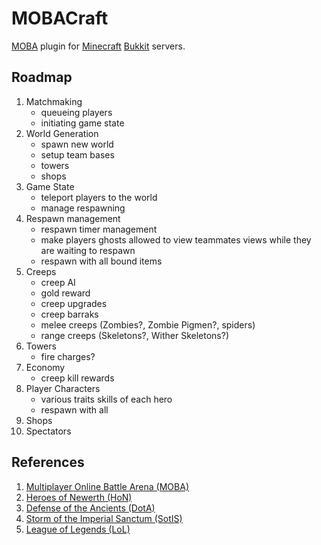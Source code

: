 MOBACraft
=========

[MOBA](http://en.wikipedia.org/wiki/Multiplayer_online_battle_arena) plugin for [Minecraft](https://minecraft.net/) [Bukkit](http://bukkit.org/) servers.

Roadmap
-------
1. Matchmaking
    - queueing players
    - initiating game state
2. World Generation
    - spawn new world
    - setup team bases
    - towers
    - shops
3. Game State
    - teleport players to the world
    - manage respawning
4. Respawn management
    - respawn timer management
    - make players ghosts allowed to view teammates views while they are waiting to respawn
    - respawn with all bound items
5. Creeps 
    - creep AI
    - gold reward
    - creep upgrades
    - creep barraks
    - melee creeps (Zombies?, Zombie Pigmen?, spiders)
    - range creeps (Skeletons?, Wither Skeletons?)
6. Towers
    - fire charges?
6. Economy
    - creep kill rewards
7. Player Characters
    - various traits skills of each hero
    - respawn with all 
8. Shops
9. Spectators
    
References
----------
1. [Multiplayer Online Battle Arena (MOBA)](http://en.wikipedia.org/wiki/Multiplayer_online_battle_arena)
2. [Heroes of Newerth (HoN)](http://www.heroesofnewerth.com/)
3. [Defense of the Ancients (DotA)](http://www.playdota.com/)
4. [Storm of the Imperial Sanctum (SotIS)](http://sc2sotis.wikia.com/wiki/Aeon_of_Storms_Wiki)
5. [League of Legends (LoL)](http://na.leagueoflegends.com/)

